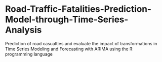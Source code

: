 # Road-Traffic-Fatalities-Prediction-Model-through-Time-Series-Analysis
Prediction of road casualties and evaluate the impact of transformations in Time Series Modeling and Forecasting with ARIMA using the R programming language
